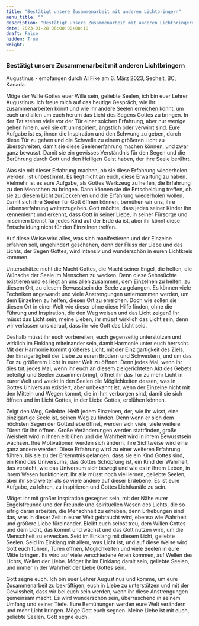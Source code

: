 ```yaml
---
title: "Bestätigt unsere Zusammenarbeit mit anderen Lichtbringern"
menu_title: ""
description: "Bestätigt unsere Zusammenarbeit mit anderen Lichtbringern"
date: 2023-01-28 06:00:00+00:10
draft: False
hidden: True
weight:
---
```

### Bestätigt unsere Zusammenarbeit mit anderen Lichtbringern

Augustinus - empfangen durch Al Fike am 6. März 2023, Sechelt, BC, Kanada.

Möge der Wille Gottes euer Wille sein, geliebte Seelen, ich bin euer Lehrer Augustinus. Ich freue mich auf das heutige Gespräch, wie ihr zusammenarbeiten könnt und wie ihr andere Seelen erreichen könnt, um euch und allen um euch herum das Licht des Segens Gottes zu bringen. In der Tat stehen viele vor der Tür einer solchen Erfahrung, aber nur wenige gehen hinein, weil sie oft uninspiriert, ängstlich oder verwirrt sind. Eure Aufgabe ist es, ihnen die Inspiration und den Schwung zu geben, durch diese Tür zu gehen und die Schwelle zu einem größeren Licht zu überschreiten, damit sie diese Seelenerfahrung machen können, und zwar ganz bewusst. Damit sie ein gewisses Verständnis für den Segen und die Berührung durch Gott und den Heiligen Geist haben, der ihre Seele berührt.

Was sie mit dieser Erfahrung machen, ob sie diese Erfahrung wiederholen werden, ist unbestimmt. Es liegt nicht an euch, diese Erwartung zu haben. Vielmehr ist es eure Aufgabe, als Gottes Werkzeug zu helfen, die Erfahrung zu den Menschen zu bringen. Dann können sie die Entscheidung treffen, ob sie zu diesem Licht zurückkehren und die Erfahrung wiederholen wollen. Damit sich ihre Seelen für Gott öffnen können, bemühen wir uns, ihre Lebenserfahrung weiterzugeben. Gott möchte, dass jedes seiner Kinder ihn kennenlernt und erkennt, dass Gott in seiner Liebe, in seiner Fürsorge und in seinem Dienst für jedes Kind auf der Erde da ist, aber ihr könnt diese Entscheidung nicht für den Einzelnen treffen.

Auf diese Weise wird alles, was sich manifestieren und der Einzelne erfahren soll, ungehindert geschehen, denn der Fluss der Liebe und des Lichts, der Segen Gottes, wird intensiv und wunderschön in euren Lichtkreis kommen.

Unterschätze nicht die Macht Gottes, die Macht seiner Engel, die helfen, die Wünsche der Seele im Menschen zu wecken. Denn diese Sehnsüchte existieren und es liegt an uns allen zusammen, dem Einzelnen zu helfen, zu diesem Ort, zu diesem Bewusstsein der Seele zu gelangen. Es können viele Techniken angewandt und viele Anstrengungen unternommen werden, um dem Einzelnen zu helfen, diesen Ort zu erreichen. Doch wie sollen sie diesen Ort in einer Welt wie dieser ohne diese Hilfe finden, ohne die Führung und Inspiration, die den Weg weisen und das Licht zeigen? Ihr müsst das Licht sein, meine Lieben, ihr müsst wirklich das Licht sein, denn wir verlassen uns darauf, dass ihr wie Gott das Licht seid.

Deshalb müsst ihr euch vorbereiten, euch gegenseitig unterstützen und wirklich im Einklang miteinander sein, damit Harmonie unter euch herrscht. Mit der Harmonie kommt größeres Licht, mit der Einzigartigkeit des Ziels, der Einzigartigkeit der Liebe zu euren Brüdern und Schwestern, und um das Tor zu größerem Licht in eurer Welt zu öffnen. Denn jedes Mal, wenn ihr dies tut, jedes Mal, wenn ihr euch an diesem zielgerichteten Akt des Gebets beteiligt und Seelen zusammenbringt, öffnet ihr das Tor zu mehr Licht in eurer Welt und weckt in den Seelen die Möglichkeiten dessen, was in Gottes Universum existiert, aber unbekannt ist, wenn der Einzelne nicht mit den Mitteln und Wegen kommt, die in ihm verborgen sind, damit sie sich öffnen und im Licht Gottes, in der Liebe Gottes, erblühen können.

Zeigt den Weg, Geliebte. Helft jedem Einzelnen, der, wie ihr wisst, eine einzigartige Seele ist, seinen Weg zu finden. Denn wenn er sich dem höchsten Segen der Gottesliebe öffnet, werden sich viele, viele weitere Türen für ihn öffnen. Große Veränderungen werden stattfinden, große Weisheit wird in ihnen erblühen und die Wahrheit wird in ihrem Bewusstsein wachsen. Ihre Motivationen werden sich ändern, ihre Sichtweise wird eine ganz andere werden. Diese Erfahrung wird zu einer weiteren Erfahrung führen, bis sie zu der Erkenntnis gelangen, dass sie ein Kind Gottes sind, ein Kind des Universums, das Gottes Schöpfung ist, ein Kind der Wahrheit, das versteht, wie das Universum sich bewegt und wie es in ihrem Leben, in ihrem Wesen funktioniert. Ihr alle müsst noch viel lernen, geliebte Seelen, aber ihr seid weiter als so viele andere auf dieser Erdebene. Es ist eure Aufgabe, zu lehren, zu inspirieren und Gottes Lichtkanäle zu sein.

Möget ihr mit großer Inspiration gesegnet sein, mit der Nähe eurer Engelsfreunde und der Freunde und spirituellen Wesen des Lichts, die so eifrig daran arbeiten, die Menschheit zu erheben, denn Erhebungen sind das, was in dieser Zeit in eurer Welt gebraucht wird, ebenso wie Wahrheit und größere Liebe füreinander. Bleibt euch selbst treu, dem Willen Gottes und dem Licht, das kommt und wächst und das Gott nutzen wird, um die Menschheit zu erwecken. Seid im Einklang mit diesem Licht, geliebte Seelen. Seid im Einklang mit allem, was Licht ist, und auf diese Weise wird Gott euch führen, Türen öffnen, Möglichkeiten und viele Seelen in eure Mitte bringen. Es wird auf viele verschiedene Arten kommen, auf Wellen des Lichts, Wellen der Liebe. Möget ihr im Einklang damit sein, geliebte Seelen, und immer in der Wahrheit der Liebe Gottes sein.

Gott segne euch. Ich bin euer Lehrer Augustinus und komme, um eure Zusammenarbeit zu bekräftigen, euch in Liebe zu unterstützen und mit der Gewissheit, dass wir bei euch sein werden, wenn ihr diese Anstrengungen gemeinsam macht. Es wird wunderschön sein, überraschend in seinem Umfang und seiner Tiefe. Eure Bemühungen werden eure Welt verändern und mehr Licht bringen. Möge Gott euch segnen. Meine Liebe ist mit euch, geliebte Seelen. Gott segne euch.
